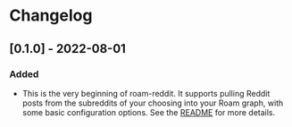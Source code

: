# Changelog

## [0.1.0] - 2022-08-01
### Added
- This is the very beginning of roam-reddit. It supports pulling Reddit posts from the subreddits of your choosing into your Roam graph, with some basic configuration options. See the [README](/README.md) for more details.